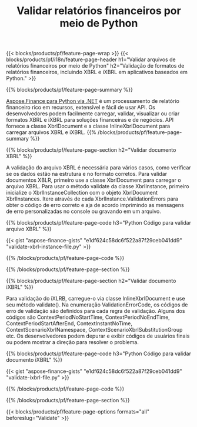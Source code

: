 ﻿---
title: Validar relatórios financeiros por meio de Python
url: /pt/python-net/validate/
description:  Python código para validar relatórios financeiros em arquivos XBRL e iXBRL por meio da biblioteca Python.
---
{{< blocks/products/pf/feature-page-wrap >}}
{{< blocks/products/pf/i18n/feature-page-header h1="Validar arquivos de relatórios financeiros por meio de Python" h2="Validação de formatos de relatórios financeiros, incluindo XBRL e iXBRL em aplicativos baseados em Python." >}}

{{% blocks/products/pf/feature-page-summary %}}

[Aspose.Finance para Python via .NET](https://products.aspose.com/finance/python-net/) é um processamento de relatório financeiro rico em recursos, extensível e fácil de usar API. Os desenvolvedores podem facilmente carregar, validar, visualizar ou criar formatos XBRL e iXBRL para soluções financeiras e de negócios. API fornece a classe XbrlDocument e a classe InlineXbrlDocument para carregar arquivos XBRL e iXBRL.
{{% /blocks/products/pf/feature-page-summary %}}

{{% blocks/products/pf/feature-page-section h2="Validar documento XBRL" %}}

A validação do arquivo XBRL é necessária para vários casos, como verificar se os dados estão na estrutura e no formato corretos. Para validar documentos XBLR, primeiro use a classe XbrlDocument para carregar o arquivo XBRL. Para usar o método validate da classe XbrlInstance, primeiro inicialize o XbrlInstanceCollection com o objeto XbrlDocument XbrlInstances. Itere através de cada XbrlInstance.ValidationErrors para obter o código de erro correto e aja de acordo imprimindo as mensagens de erro personalizadas no console ou gravando em um arquivo.

{{% blocks/products/pf/feature-page-code h3="Python Código para validar arquivo XBRL" %}}

{{< gist "aspose-finance-gists" "e1df624c58dc6f522a87f29ceb041dd9" "validate-xbrl-instance-file.py" >}} 

{{% /blocks/products/pf/feature-page-code %}}

{{% /blocks/products/pf/feature-page-section %}}

{{% blocks/products/pf/feature-page-section h2="Validar documento iXBRL" %}}

Para validação do iXLRB, carregue-o via classe InlineXbrlDocument e use seu método validate(). Na enumeração ValidationErrorCode, os códigos de erro de validação são definidos para cada regra de validação. Alguns dos códigos são ContextPeriodNoStartTime, ContextPeriodNoEndTime, ContextPeriodStartAfterEnd, ContextInstantNoTime, ContextScenarioXbrlNamespace, ContextScenarioXbrlSubstitutionGroup etc. Os desenvolvedores podem depurar e exibir códigos de usuários finais ou podem mostrar a direção para resolver o problema.

{{% blocks/products/pf/feature-page-code h3="Python Código para validar documento iXBRL" %}}

{{< gist "aspose-finance-gists" "e1df624c58dc6f522a87f29ceb041dd9" "validate-ixbrl-file.py" >}}

{{% /blocks/products/pf/feature-page-code %}}

{{% /blocks/products/pf/feature-page-section %}}

{{< blocks/products/pf/feature-page-options formats="all" beforeslug="Validate" >}}